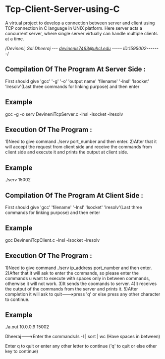 # Tcp-Client-Server-using-C

A virtual project to develop a connection between server and client using TCP connection in C language in UNIX platform. Here server acts a concurrent server, where single server virtually can handle multiple clients at a time.


/*Devineni, Sai Dheeraj --- devinenis7463@uhcl.edu ----- ID:1595002-------*/

Compilation Of The Program At Server Side :
-------------------------------------------
First should give 'gcc' '-g' '-o' 'output name' 'filename' '-lnsl' 'lsocket' 'lresolv'(Last three commands for linking purpose) and then enter

Example
-------
gcc -g -o serv DevineniTcpServer.c -lnsl -lsocket -lresolv

Execution Of The Program :
------------------------
1)Need to give command ./serv port_number and then enter.
2)After that it will accept the request from client side and receive the commands from client side and execute it and prints the output at client side.

Example
-------
./serv 15002

Compilation Of The Program At Client Side :
-------------------------------------------
First should give 'gcc' 'filename' '-lnsl' 'lsocket' 'lresolv'(Last three commands for linking purpose) and then enter

Example
-------
gcc  DevineniTcpClient.c -lnsl -lsocket -lresolv

Execution Of The Program :
------------------------
1)Need to give command ./serv ip_address port_number and then enter.
2)After that it will ask to enter the commands, so please enter the commands u want to execute with spaces only in between commands, otherwise it will not work.
3)It sends the coomands to server.
4)It receives the output of the commands from the server and prints it.
5)After completion it will ask to quit--->press 'q' or else press any other character to continue.

Example
-------
./a.out 10.0.0.9 15002

Dheeraj--->Enter the commands:ls -l | sort | wc (Have spaces in between)

Enter q to quit or enter any other letter to continue ('q' to quit or else other key to continue)
